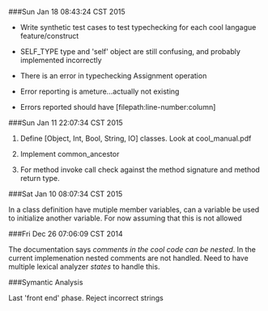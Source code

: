 ###Sun Jan 18 08:43:24 CST 2015
* Write synthetic test cases to test typechecking for each cool langague feature/construct

* SELF_TYPE type and 'self' object are still confusing, and probably implemented incorrectly

* There is an error in typechecking Assignment operation

* Error reporting is ameture...actually not existing

* Errors reported should have [filepath:line-number:column]

###Sun Jan 11 22:07:34 CST 2015

1) Define [Object, Int, Bool, String, IO] classes. Look at cool_manual.pdf

2) Implement common_ancestor

3) For method invoke call check against the method signature and method return type.

###Sat Jan 10 08:07:34 CST 2015

In a class definition have mutiple member variables, can a variable be used to initialize another variable. For now assuming that this is not allowed

###Fri Dec 26 07:06:09 CST 2014

The documentation says *comments in the cool code can be nested*. In the current implemenation nested comments are not handled. Need to have multiple lexical analyzer *states* to handle this.

###Symantic Analysis

Last 'front end' phase.
Reject incorrect strings



